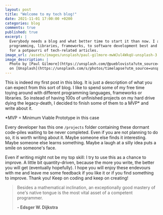 ```yaml
---
layout: post
title: "Welcome to my tech blog!"
date: 2021-11-01 17:00:00 +0200
categories: blog
comments: true
published: true
excerpt: |
  Everybody needs a blog and what better time to start it than now. I am planning to write on different topics from 
  programming, libraries, frameworks, to software development best and worst practices. Sprinkle in some of my hobbies
  for a potpourri of tech-related articles.
image_url: /assets/images/unsplash/paul-gilmore-mwWJul4WkqU-unsplash-3.jpg
image_description: |
  Photo by [Paul Gilmore](https://unsplash.com/@pueblovista?utm_source=unsplash&utm_medium=referral&utm_content=creditCopyText)
  on [Unsplash](https://unsplash.com/s/photos/timelapse?utm_source=unsplash&utm_medium=referral&utm_content=creditCopyText)
---
```


This is indeed my first post in this blog. It is just a description of what you can expect from this sort of blog. I
like to spend some of my free time toying around with different programming languages, frameworks or libraries. So
instead of having 100s of unfinished projects on my hard drive dying the legacy-death, I decided to finish some of them
to a MVP\* and write about it.

\*MVP = Minimum Viable Prototype in this case

Every developer has this one `/projects` folder containing these dormant code-piles waiting to be never completed. Even
if you are not planning to do so, it is worth writing about it. Maybe someone else finds it interesting. Maybe someone
else learns something. Maybe a laugh at a silly idea puts a smile on someone's face.

Even if writing might not be my top skill: I try to use this as a chance to improve. A little bit quantity-driven,
because the more you write, the better you will get (eventually hopefully). I hope you will enjoy these endevours with
me and leave me some feedback if you like it or if you find something to improve. Thank you! Keep on coding and keep on
creating!

> Besides a mathematical inclination, an exceptionally good mastery of one's native tongue is the most vital asset of a
> competent programmer.
>
> **- Edsger W. Dijkstra**
